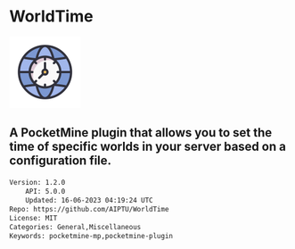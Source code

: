 # WorldTime
<img src="https://raw.githubusercontent.com/AIPTU/WorldTime/e20f2e4720f62cf15df0ecea85b5ee1c485d97be/icon.png" width="128" height="128" />

## A PocketMine plugin that allows you to set the time of specific worlds in your server based on a configuration file.
```properties
Version: 1.2.0
    API: 5.0.0
    Updated: 16-06-2023 04:19:24 UTC
Repo: https://github.com/AIPTU/WorldTime
License: MIT
Categories: General,Miscellaneous
Keywords: pocketmine-mp,pocketmine-plugin
```